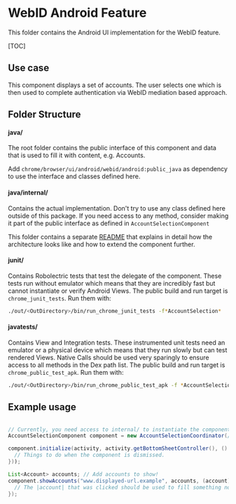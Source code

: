 # WebID Android Feature

This folder contains the Android UI implementation for the WebID feature.

[TOC]

## Use case

This component displays a set of accounts. The user selects one which is then
used to complete authentication via WebID mediation based approach.


## Folder Structure

#### java/

The root folder contains the public interface of this component and data that is
used to fill it with content, e.g. Accounts.

Add `chrome/browser/ui/android/webid/android:public_java` as dependency to use
the interface and classes defined here.

#### java/internal/

Contains the actual implementation. Don't try to use any class defined here
outside of this package. If you need access to any method, consider making it
part of the public interface as defined in `AccountSelectionComponent`

This folder contains a separate [README](internal/README.md) that explains in
detail how the architecture looks like and how to extend the component further.

#### junit/

Contains Robolectric tests that test the delegate of the component. These tests
run without emulator which means that they are incredibly fast but cannot
instantiate or verify Android Views. The public build and run target is
`chrome_junit_tests`. Run them with:

``` bash
./out/<OutDirectory>/bin/run_chrome_junit_tests -f*AccountSelection*
```


#### javatests/

Contains View and Integration tests. These instrumented unit tests need an
emulator or a physical device which means that they run slowly but can test
rendered Views. Native Calls should be used very sparingly to ensure access to
all methods in the Dex path list. The public build and run target is
`chrome_public_test_apk`. Run them with:

``` bash
./out/<OutDirectory>/bin/run_chrome_public_test_apk -f *AccountSelection*
```

## Example usage

``` java

// Currently, you need access to internal/ to instantiate the component:
AccountSelectionComponent component = new AccountSelectionCoordinator(/*...*/);

component.initialize(activity, activity.getBottomSheetController(), () -> {
  // Things to do when the component is dismissed.
}));

List<Account> accounts; // Add accounts to show!
component.showAccounts("www.displayed-url.example", accounts, (account) -> {
  // The |account| that was clicked should be used to fill something now.
});

```
